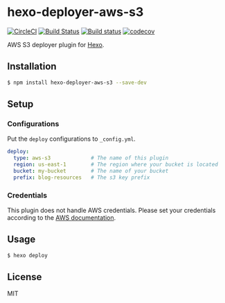 # hexo-deployer-aws-s3

[![CircleCI](https://circleci.com/gh/kei-ito/hexo-deployer-aws-s3.svg?style=svg)](https://circleci.com/gh/kei-ito/hexo-deployer-aws-s3)
[![Build Status](https://travis-ci.com/kei-ito/hexo-deployer-aws-s3.svg?branch=master)](https://travis-ci.com/kei-ito/hexo-deployer-aws-s3)
[![Build status](https://ci.appveyor.com/api/projects/status/novh4n5r73xvrsl0?svg=true)](https://ci.appveyor.com/project/kei-ito/hexo-deployer-aws-s3)
[![codecov](https://codecov.io/gh/kei-ito/hexo-deployer-aws-s3/branch/master/graph/badge.svg)](https://codecov.io/gh/kei-ito/hexo-deployer-aws-s3)

AWS S3 deployer plugin for [Hexo](http://hexo.io/).

## Installation

``` bash
$ npm install hexo-deployer-aws-s3 --save-dev
```

## Setup

### Configurations

Put the `deploy` configurations to `_config.yml`.

``` yaml
deploy:
  type: aws-s3             # The name of this plugin
  region: us-east-1        # The region where your bucket is located
  bucket: my-bucket        # The name of your bucket
  prefix: blog-resources   # The s3 key prefix
```

### Credentials

This plugin does not handle AWS credentials. Please set your credentials according to the [AWS documentation](http://docs.aws.amazon.com/AWSJavaScriptSDK/guide/node-configuring.html).

## Usage

``` bash
$ hexo deploy
```

## License
MIT
